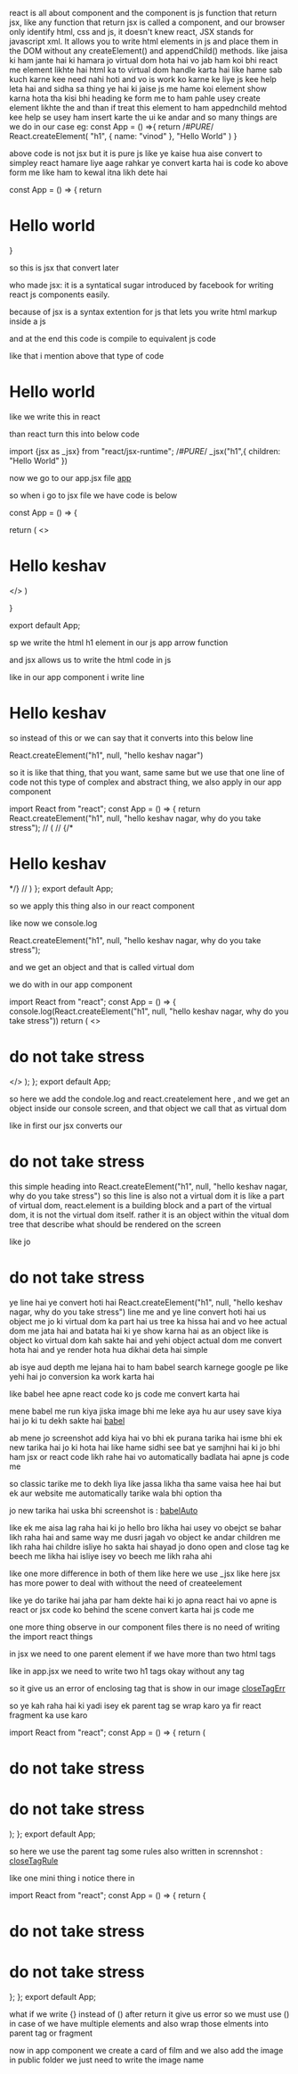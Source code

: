 react is all about component and the component is js function that return jsx, like any function that return jsx is called a component, and our browser only identify html, css and js, it doesn't knew react, 
JSX stands for javascript xml. It allows you to write html elements in js and place them in the DOM without any createElement() and appendChild() methods.
like jaisa ki ham jante hai ki hamara jo virtual dom hota hai vo jab ham koi bhi react me element likhte hai html ka to virtual dom handle karta hai like hame sab kuch karne kee need nahi hoti and vo is work ko karne ke liye js kee help leta hai and sidha sa thing ye hai ki jaise js me hame koi element show karna hota tha kisi bhi heading ke form me to ham pahle usey create element likhte the and than if treat this element to ham appednchild mehtod kee help se usey ham insert karte the ui ke andar and so many things are we do in our case
eg:
const App = () =>{
    return /*#_PURE_*/ React.createElement(
        "h1", {
            name: "vinod"
        }, "Hello World"
    )
}

above code is not jsx but it is pure js like ye kaise hua aise convert to simpley react hamare liye aage rahkar ye convert karta hai is code ko above form me like ham to kewal itna likh dete hai 

const App = () => {
    return <h1>Hello world</h1>
}

so this is jsx that convert later


who made jsx: 
it is a syntatical sugar introduced by facebook for writing react js components easily.

because of jsx is a syntax extention for js that lets you write html markup inside a js

and at the end this code is compile to equivalent js code

like that i mention above that type of code

 <h1>Hello world</h1> like we write this in react 

 than react turn this into below code 

 import {jsx as _jsx} from "react/jsx-runtime";
 /*#_PURE_*/ _jsx("h1",{
    children: "Hello World"
 })

 now we go to our app.jsx file [app](../../App.jsx)


so when i go to jsx file we have code is below 

const App = () => {

  return (
    <>
    <h1>Hello keshav</h1>
    </>
  )

}

export default App;

sp we write the html h1 element in our js app arrow function

and jsx allows us to write the html code in js

like in our app component i write line <h1>Hello keshav</h1>

so instead of this or we can say that it converts into this below line 

React.createElement("h1", null, "hello keshav nagar")

so it is like that thing, that you want, same same but we use that one line of code not this type of complex and abstract thing, we also apply in our app component 

import React from "react";
const App = () => {
  return React.createElement("h1", null, "hello keshav nagar, why do you take stress");
  //  (
  //   {/* <h1>Hello keshav</h1> */}
  // )
};
export default App;


so we apply this thing also in our react component 

like now we console.log 

React.createElement("h1", null, "hello keshav nagar, why do you take stress");

and we get an object and that is called virtual dom

we do with in our app component

import React from "react";
const App = () => {
  console.log(React.createElement("h1", null, "hello keshav nagar, why do you take stress"))
  return (
    <>
      <h1>do not take stress</h1>
    </>
  );
};
export default App;


so here we add the condole.log and react.createlement here , and we get an object inside our console screen, and that object we call that as virtual dom


like in first our jsx converts our  <h1>do not take stress</h1> this simple heading into React.createElement("h1", null, "hello keshav nagar, why do you take stress") so this line is also not a virtual dom it is like a part of virtual dom, react.element is a building block and a part of the virtual dom, it is not the virtual dom itself. rather it is an object within the vitual dom tree that describe what should be rendered on the screen

like jo   <h1>do not take stress</h1> ye line hai ye convert hoti hai React.createElement("h1", null, "hello keshav nagar, why do you take stress")  line me and ye line convert hoti hai us object me jo ki virtual dom ka part hai us tree ka hissa hai and vo hee actual dom me jata hai and batata hai ki ye show karna hai as an object 
like is object ko virtual dom kah sakte hai and yehi object actual dom me convert hota hai and ye render hota hua dikhai deta hai simple

ab isye aud depth me lejana hai to ham babel search karnege google pe like yehi hai jo conversion ka work karta hai 


like babel hee apne react code ko js code me convert karta hai 

mene babel me run kiya jiska image bhi me leke aya hu aur usey save kiya hai jo ki tu dekh sakte hai 
[babel](babel.png)

ab mene jo screenshot add kiya hai vo bhi ek purana tarika hai isme bhi ek new tarika hai jo ki hota hai like hame sidhi see bat ye samjhni hai ki jo bhi ham jsx or react code likh rahe hai vo automatically badlata hai apne js code me 

so classic tarike me to dekh liya like jassa likha tha same vaisa hee hai but ek aur website me automatically tarike wala bhi option tha 

jo new tarika hai uska bhi screenshot is : [babelAuto](babelAuto.png)

like ek me aisa lag raha hai ki jo hello bro likha hai usey vo obejct se bahar likh raha hai 
and same way me dusri jagah vo object ke andar children me likh raha hai childre isliye ho sakta hai shayad jo dono open and close tag ke beech me likha hai isliye isey vo beech me likh raha ahi 

like one more difference in both of them like here we use _jsx like here jsx has more power to deal with without the need of createelement

like ye do tarike hai jaha par ham dekte hai ki jo apna react hai vo apne is react or jsx code ko behind the scene convert karta hai js code me 

one more thing observe in our component files there is no need of writing the import react things

in jsx we need to one parent element if we have more than two html tags 

like in app.jsx we need to write two h1 tags okay without any tag 

so it give us an error of enclosing tag that is show in our image [closeTagErr](closeTagErr.png)

so ye kah raha hai ki yadi isey ek parent tag se wrap karo ya fir react fragment ka use karo

import React from "react";
const App = () => {
  return (
    <div>
      <h1>do not take stress</h1>
      <h1>do not take stress</h1>
    </div>
  );
};
export default App;

so here we use the parent tag some rules also written in scrennshot : [closeTagRule](closeTagRule.png)

like one mini thing i notice there in 

import React from "react";
const App = () => {
  return {
    <div>
      <h1>do not take stress</h1>
      <h1>do not take stress</h1>
    </div>
  };
};
export default App;

what if we write {} instead of () after return it give us error so we must use () in case of we have multiple elements and also wrap those elments into parent tag or fragment

now in app component we create a card of film and we also add the image in public folder we just need to write the image name 




